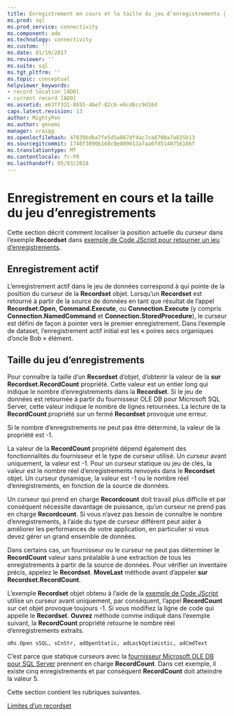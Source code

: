 ```yaml
---
title: Enregistrement en cours et la taille du jeu d’enregistrements | Documents Microsoft
ms.prod: sql
ms.prod_service: connectivity
ms.component: ado
ms.technology: connectivity
ms.custom: ''
ms.date: 01/19/2017
ms.reviewer: ''
ms.suite: sql
ms.tgt_pltfrm: ''
ms.topic: conceptual
helpviewer_keywords:
- record location [ADO]
- current record [ADO]
ms.assetid: e63ff331-8655-4be7-82c6-e6cd6cc9d16d
caps.latest.revision: 13
author: MightyPen
ms.author: genemi
manager: craigg
ms.openlocfilehash: 47039bdba7fe5d5a867df4ac7ca8700a7a835b13
ms.sourcegitcommit: 1740f3090b168c0e809611a7aa6fd514075616bf
ms.translationtype: MT
ms.contentlocale: fr-FR
ms.lasthandoff: 05/03/2018
---
```

# <a name="current-record-and-size-of-recordset"></a>Enregistrement en cours et la taille du jeu d’enregistrements
Cette section décrit comment localiser la position actuelle du curseur dans l’exemple **Recordset** dans [exemple de Code JScript pour retourner un jeu d’enregistrements](../../../ado/guide/data/jscript-code-example-to-return-a-recordset.md).  
  
## <a name="current-record"></a>Enregistrement actif  
 L’enregistrement actif dans le jeu de données correspond à qui pointe de la position du curseur de la **Recordset** objet. Lorsqu’un **Recordset** est retourné à partir de la source de données en tant que résultat de l’appel **Recordset.Open**, **Command.Execute**, ou **Connection.Execute**  (y compris **Connection.NamedCommand** et **Connection.StoredProcedure**), le curseur est défini de façon à pointer vers le premier enregistrement. Dans l’exemple de dataset, l’enregistrement actif initial est les « poires secs organiques d’oncle Bob » élément.  
  
## <a name="size-of-recordset"></a>Taille du jeu d’enregistrements  
 Pour connaître la taille d’un **Recordset** d’objet, d’obtenir la valeur de la **sur Recordset.RecordCount** propriété. Cette valeur est un entier long qui indique le nombre d’enregistrements dans la **Recordset**. Si le jeu de données est retournée à partir du fournisseur OLE DB pour Microsoft SQL Server, cette valeur indique le nombre de lignes retournées. La lecture de la **RecordCount** propriété sur un fermé **Recordset** provoque une erreur.  
  
 Si le nombre d’enregistrements ne peut pas être déterminé, la valeur de la propriété est -1.  
  
 La valeur de la **RecordCount** propriété dépend également des fonctionnalités du fournisseur et le type de curseur utilisé. Un curseur avant uniquement, la valeur est -1. Pour un curseur statique ou jeu de clés, la valeur est le nombre réel d’enregistrements renvoyés dans le **Recordset** objet. Un curseur dynamique, la valeur est -1 ou le nombre réel d’enregistrements, en fonction de la source de données.  
  
 Un curseur qui prend en charge **Recordcount** doit travail plus difficile et par conséquent nécessite davantage de puissance, qu’un curseur ne prend pas en charge **Recordcount**. Si vous n’avez pas besoin de connaître le nombre d’enregistrements, à l’aide du type de curseur différent peut aider à améliorer les performances de votre application, en particulier si vous devez gérer un grand ensemble de données.  
  
 Dans certains cas, un fournisseur ou le curseur ne peut pas déterminer le **RecordCount** valeur sans préalable à une extraction de tous les enregistrements à partir de la source de données. Pour vérifier un inventaire précis, appelez le **Recordset**. **MoveLast** méthode avant d’appeler **sur Recordset.RecordCount**.  
  
 L’exemple **Recordset** objet obtenu à l’aide de la [exemple de Code JScript](../../../ado/guide/data/jscript-code-example-to-return-a-recordset.md) utilise un curseur avant uniquement, par conséquent, l’appel **RecordCount** sur cet objet provoque toujours -1. Si vous modifiez la ligne de code qui appelle le **Recordset**. **Ouvrez** méthode comme indiqué dans l’exemple suivant, la **RecordCount** propriété retourne le nombre réel d’enregistrements extraits.  
  
```  
oRs.Open sSQL, sCnStr, adOpenStatic, adLockOptimistic, adCmdText   
```  
  
 C’est parce que statique curseurs avec la [fournisseur Microsoft OLE DB pour SQL Server](../../../ado/guide/appendixes/microsoft-ole-db-provider-for-sql-server.md) prennent en charge **RecordCount**. Dans cet exemple, il existe cinq enregistrements et par conséquent **RecordCount** doit atteindre la valeur 5.  
  
 Cette section contient les rubriques suivantes.  
  
 [Limites d’un recordset](../../../ado/guide/data/boundaries-of-a-recordset.md)
